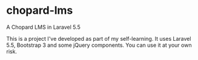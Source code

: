 # chopard-lms

A Chopard LMS in Laravel 5.5

This is a project I've developed as part of my self-learning. It uses Laravel 5.5, Bootstrap 3 and some jQuery components. You can use it at your own risk.
